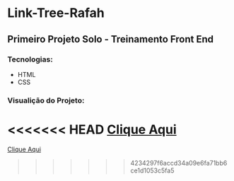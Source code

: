# Link-Tree-Rafah

## Primeiro Projeto Solo - Treinamento Front End 

### Tecnologias:
* HTML
* CSS 

### Visualição do Projeto:
<<<<<<< HEAD
<a href="https://carlosdev0410.github.io/Link-Tree-Rafah/" target="_blank">Clique Aqui</a>
=======
[Clique Aqui](https://carlosdev0410.github.io/Link-Tree-Rafah/)
>>>>>>> 4234297f6accd34a09e6fa71bb6ce1d1053c5fa5
